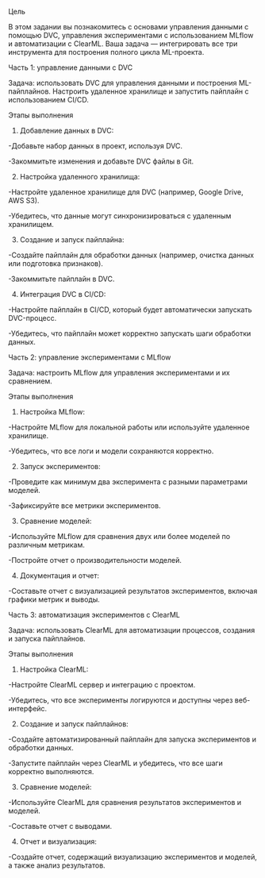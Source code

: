 Цель

В этом задании вы познакомитесь с основами управления данными с помощью DVC, управления экспериментами с использованием MLflow и автоматизации с ClearML. Ваша задача — интегрировать все три инструмента для построения полного цикла ML-проекта.


Часть 1: управление данными с DVC

Задача: использовать DVC для управления данными и построения ML-пайплайнов. Настроить удаленное хранилище и запустить пайплайн с использованием CI/CD.

Этапы выполнения

1. Добавление данных в DVC:

-Добавьте набор данных в проект, используя DVC.

-Закоммитьте изменения и добавьте DVC файлы в Git.

2. Настройка удаленного хранилища:

-Настройте удаленное хранилище для DVC (например, Google Drive, AWS S3).

-Убедитесь, что данные могут синхронизироваться с удаленным хранилищем.

3. Создание и запуск пайплайна:

-Создайте пайплайн для обработки данных (например, очистка данных или подготовка признаков).

-Закоммитьте пайплайн в DVC.

4. Интеграция DVC в CI/CD:

-Настройте пайплайн в CI/CD, который будет автоматически запускать DVC-процесс.

-Убедитесь, что пайплайн может корректно запускать шаги обработки данных.


Часть 2: управление экспериментами с MLflow

Задача: настроить MLflow для управления экспериментами и их сравнением.

Этапы выполнения

1. Настройка MLflow:

-Настройте MLflow для локальной работы или используйте удаленное хранилище.

-Убедитесь, что все логи и модели сохраняются корректно.

2. Запуск экспериментов:

-Проведите как минимум два эксперимента с разными параметрами моделей.

-Зафиксируйте все метрики экспериментов.

3. Сравнение моделей:

-Используйте MLflow для сравнения двух или более моделей по различным метрикам.

-Постройте отчет о производительности моделей.

4. Документация и отчет:

-Составьте отчет с визуализацией результатов экспериментов, включая графики метрик и выводы.


Часть 3: автоматизация экспериментов с ClearML

Задача: использовать ClearML для автоматизации процессов, создания и запуска пайплайнов.

Этапы выполнения

1. Настройка ClearML:

-Настройте ClearML сервер и интеграцию с проектом.

-Убедитесь, что все эксперименты логируются и доступны через веб-интерфейс.

2. Создание и запуск пайплайнов:

-Создайте автоматизированный пайплайн для запуска экспериментов и обработки данных.

-Запустите пайплайн через ClearML и убедитесь, что все шаги корректно выполняются.

3. Сравнение моделей:

-Используйте ClearML для сравнения результатов экспериментов и моделей.

-Составьте отчет с выводами.

4. Отчет и визуализация:

-Создайте отчет, содержащий визуализацию экспериментов и моделей, а также анализ результатов.

